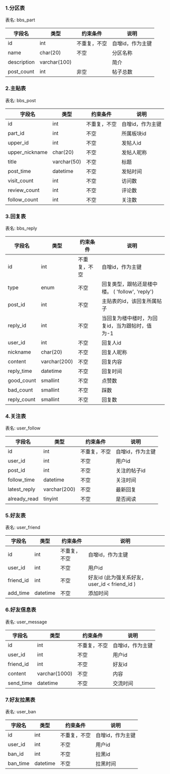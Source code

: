 ### 1.分区表
表名: bbs_part

|字段名            | 类型         | 约束条件    | 说明|   
|-------------    |--------------|-------------|-----|   
| id              | int          | 不重复，不空 |  自增id，作为主键
| name            | char(20)     | 不空        | 分区名称
| description     | varchar(100) |             | 简介
| post_count      | int          | 非空        | 帖子总数


### 2.主贴表
表名: bbs_post

|字段名            | 类型         | 约束条件    | 说明|   
|-------------    |--------------|-------------|-----|   
| id              | int          | 不重复，不空 |  自增id，作为主键
| part_id         | int          | 不空         | 所属板块id
| upper_id        | int          | 不空         | 发帖人id
| upper_nickname  | char(20)     | 不空         | 发帖人昵称
| title           | varchar(50)  | 不空         | 标题
| post_time       | datetime     | 不空         | 发帖时间
| visit_count     | int          | 不空         | 访问数
| review_count    | int          | 不空         | 评论数
| follow_count    | int          | 不空         | 关注数


### 3.回复表
表名: bbs_reply

|字段名            | 类型         | 约束条件    | 说明|   
|-------------    |--------------|-------------|-----|   
| id              | int          | 不重复，不空 |  自增id，作为主键
| type            | enum         | 不空        | 回复类型，跟帖还是楼中楼。 ( 'follow', 'reply')
| post_id         | int          | 不空        | 主贴表的id，该回复所属帖子
| reply_id        | int          | 不空        | 当回复为楼中楼时，为回复id，当为跟帖时，值为-1
| user_id         | int          | 不空        | 回复人id
| nickname        | char(20)     | 不空        | 回复人昵称
| content         | varchar(200) | 不空        | 回复内容
| reply_time      | datetime     | 不空        | 回复时间
| good_count      | smallint     | 不空        | 点赞数
| bad_count       | smallint     | 不空        | 踩数
| reply_count     | smallint     | 不空        | 回复数          


### 4.关注表
表名: user_follow

|字段名            | 类型         | 约束条件    | 说明|   
|-------------    |--------------|-------------|-----|   
| id              | int          | 不重复，不空 |  自增id，作为主键
| user_id         | int          | 不空        | 用户id
| post_id         | int          | 不空        | 关注的帖子id
| follow_time     | datetime     | 不空        | 关注时间
| latest_reply    | varchar(200) | 不空        | 最新回复
| already_read    | tinyint      | 不空        | 是否阅读


### 5.好友表
表名: user_friend

|字段名            | 类型         | 约束条件    | 说明|   
|-------------    |--------------|-------------|-----|   
| id              | int          | 不重复，不空 |  自增id，作为主键
| user_id         | int          | 不空        | 用户id
| friend_id       | int          | 不空        | 好友id  (此为强关系好友，user_id < friend_id )
| add_time        | datetime     | 不空        | 添加时间


### 6.好友信息表
表名: user_message

|字段名            | 类型          | 约束条件    | 说明|   
|-------------    |-------------- |-------------|-----|   
| id              | int           | 不重复，不空 |  自增id，作为主键
| user_id         | int           | 不空        | 用户id
| friend_id       | int           | 不空        | 好友id
| content         | varchar(1000) | 不空        | 内容
| send_time       | datetime      | 不空        | 交流时间



### 7.好友拉黑表
表名: user_ban

|字段名            | 类型         | 约束条件    | 说明|   
|-------------    |--------------|-------------|-----|   
| id              | int          | 不重复，不空 |  自增id，作为主键
| user_id         | int          | 不空        | 用户id
| ban_id          | int          | 不空        | 拉黑id
| ban_time        | datetime     | 不空        | 拉黑时间